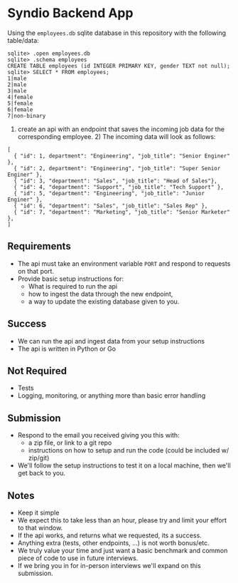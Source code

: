 # Syndio Backend App

Using the `employees.db` sqlite database in this repository with the following table/data:

```
sqlite> .open employees.db
sqlite> .schema employees
CREATE TABLE employees (id INTEGER PRIMARY KEY, gender TEXT not null);
sqlite> SELECT * FROM employees;
1|male
2|male
3|male
4|female
5|female
6|female
7|non-binary
```

1) create an api with an endpoint that saves the incoming job data for the corresponding employee.
   2) The incoming data will look as follows:
```
[
  { "id": 1, department": "Engineering", "job_title": "Senior Enginer" },
  { "id": 2, department": "Engineering", "job_title": "Super Senior Enginer" },
  { "id": 3, "department": "Sales", "job_title": "Head of Sales"},
  { "id": 4, "department": "Support", "job_title": "Tech Support" },
  { "id": 5, "department": "Engineering", "job_title": "Junior Enginer" },
  { "id": 6, "department": "Sales", "job_title": "Sales Rep" },
  { "id": 7, "department": "Marketing", "job_title": "Senior Marketer" },
]
```

## Requirements

- The api must take an environment variable `PORT` and respond to requests on that port.
- Provide basic setup instructions for:
  - What is required to run the api
  - how to ingest the data through the new endpoint,
  - a way to update the existing database given to you.

## Success

- We can run the api and ingest data from your setup instructions
- The api is written in Python or Go

## Not Required

- Tests
- Logging, monitoring, or anything more than basic error handling

## Submission

- Respond to the email you received giving you this with:
  - a zip file, or link to a git repo
  - instructions on how to setup and run the code (could be included w/ zip/git)
- We'll follow the setup instructions to test it on a local machine, then we'll get back to you.

## Notes

- Keep it simple
- We expect this to take less than an hour, please try and limit your effort to that window.
- If the api works, and returns what we requested, its a success.
- Anything extra (tests, other endpoints, ...) is not worth bonus/etc.
- We truly value your time and just want a basic benchmark and common piece of code to use in future interviews.
- If we bring you in for in-person interviews we'll expand on this submission.
